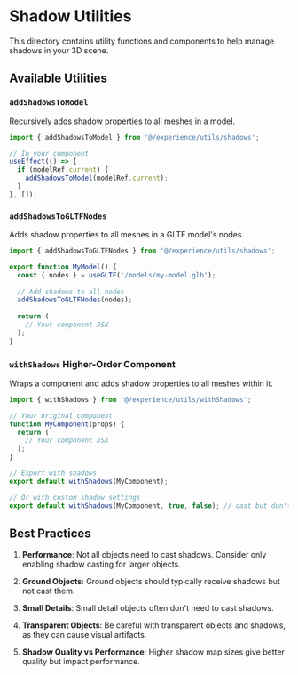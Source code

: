 # Shadow Utilities

This directory contains utility functions and components to help manage shadows in your 3D scene.

## Available Utilities

### `addShadowsToModel`

Recursively adds shadow properties to all meshes in a model.

```typescript
import { addShadowsToModel } from '@/experience/utils/shadows';

// In your component
useEffect(() => {
  if (modelRef.current) {
    addShadowsToModel(modelRef.current);
  }
}, []);
```

### `addShadowsToGLTFNodes`

Adds shadow properties to all meshes in a GLTF model's nodes.

```typescript
import { addShadowsToGLTFNodes } from '@/experience/utils/shadows';

export function MyModel() {
  const { nodes } = useGLTF('/models/my-model.glb');
  
  // Add shadows to all nodes
  addShadowsToGLTFNodes(nodes);
  
  return (
    // Your component JSX
  );
}
```

### `withShadows` Higher-Order Component

Wraps a component and adds shadow properties to all meshes within it.

```typescript
import { withShadows } from '@/experience/utils/withShadows';

// Your original component
function MyComponent(props) {
  return (
    // Your component JSX
  );
}

// Export with shadows
export default withShadows(MyComponent);

// Or with custom shadow settings
export default withShadows(MyComponent, true, false); // cast but don't receive
```

## Best Practices

1. **Performance**: Not all objects need to cast shadows. Consider only enabling shadow casting for larger objects.

2. **Ground Objects**: Ground objects should typically receive shadows but not cast them.

3. **Small Details**: Small detail objects often don't need to cast shadows.

4. **Transparent Objects**: Be careful with transparent objects and shadows, as they can cause visual artifacts.

5. **Shadow Quality vs Performance**: Higher shadow map sizes give better quality but impact performance. 